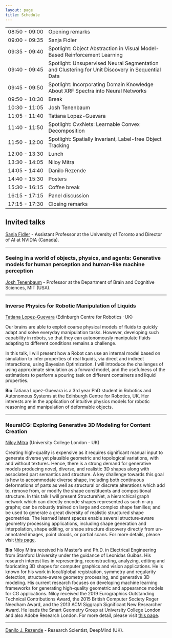 ```yaml
---
layout: page
title: Schedule
---
```


<table>
<tr><td align="center" nowrap="nowrap">08:50 - 09:00</td><td>Opening remarks       </td></tr>
<tr><td align="center" nowrap="nowrap">09:00 - 09:35</td><td>Sanja Fidler          </td></tr>
<tr><td align="center" nowrap="nowrap">09:35 - 09:40</td><td>Spotlight: Object Abstraction in Visual Model-Based Reinforcement Learning            </td></tr>
<tr><td align="center" nowrap="nowrap">09:40 - 09:45</td><td>Spotlight: Unsupervised Neural Segmentation and Clustering for Unit Discovery in Sequential Data </td></tr>
<tr><td align="center" nowrap="nowrap">09:45 - 09:50</td><td>Spotlight: Incorporating Domain Knowledge About XRF Spectra into Neural Networks </td></tr>
<tr><td align="center" nowrap="nowrap">09:50 - 10:30</td><td>Break                 </td></tr>
<tr><td align="center" nowrap="nowrap">10:30 - 11:05</td><td>Josh Tenenbaum        </td></tr>
<tr><td align="center" nowrap="nowrap">11:05 - 11:40</td><td>Tatiana Lopez-Guevara </td></tr>
<tr><td align="center" nowrap="nowrap">11:40 - 11:50</td><td>Spotlight: CvxNets: Learnable Convex Decomposition            </td></tr>
<tr><td align="center" nowrap="nowrap">11:50 - 12:00</td><td>Spotlight: Spatially Invariant, Label-free Object Tracking            </td></tr>       
<tr><td align="center" nowrap="nowrap">12:00 - 13:30</td><td>Lunch                 </td></tr>
<tr><td align="center" nowrap="nowrap">13:30 - 14:05</td><td>Niloy Mitra           </td></tr>
<tr><td align="center" nowrap="nowrap">14:05 - 14:40</td><td>Danilo Rezende        </td></tr>
<tr><td align="center" nowrap="nowrap">14:40 - 15:30</td><td>Posters               </td></tr>
<tr><td align="center" nowrap="nowrap">15:30 - 16:15</td><td>Coffee break          </td></tr>
<tr><td align="center" nowrap="nowrap">16:15 - 17:15</td><td>Panel discussion      </td></tr>
<tr><td align="center" nowrap="nowrap">17:15 - 17:30</td><td>Closing remarks       </td></tr>
</table>

## Invited talks

[Sanja Fidler](https://www.cs.utoronto.ca/~fidler/) - Assistant Professor at the University of Toronto and Director of AI at NVIDIA (Canada). 

---
### **Seeing in a world of objects, physics, and agents: Generative models for human perception and human-like machine perception**
[Josh Tenenbaum](https://web.mit.edu/cocosci/josh.html) - Professor at the Department of Brain and Cognitive Sciences, MIT (USA).

---
### **Inverse Physics for Robotic Manipulation of Liquids**  
[Tatiana Lopez-Guevara](https://scholar.google.com/citations?user=Op4nexcAAAAJ&hl=en) (Edinburgh Centre for Robotics -UK)  

Our brains are able to exploit coarse physical models of fluids to quickly adapt and solve everyday manipulation tasks. However, developing such capability in robots, so that they can autonomously manipulate fluids adapting to different conditions remains a challenge.

In this talk, I will present how a Robot can use an internal model based on simulation to infer properties of real liquids, via direct and indirect interactions, using Bayesian Optimization. I will introduce the challenges of using approximate simulation as a forward model, and the usefulness of the estimations to perform a pouring task on different containers and liquid properties.

**Bio** Tatiana Lopez-Guevara is a 3rd year PhD student  in Robotics and Autonomous Systems at the Edinburgh Centre for Robotics, UK. Her interests are in the application of intuitive physics models for robotic reasoning and manipulation of deformable objects.

---
### **NeuralCG: Exploring Generative 3D Modeling for Content Creation**  
[Niloy Mitra](http://www0.cs.ucl.ac.uk/staff/n.mitra/) (University College London - UK) 

Creating high-quality is expensive as it requires significant manual input to generate diverse yet plausible geometric and topological variations, with and without textures. Hence, there is a strong demand for generative models producing novel, diverse, and realistic 3D shapes along with associated part semantics and structure. A key challenge towards this goal is how to accommodate diverse shape, including both continuous deformations of parts as well as structural or discrete alterations which add to, remove from, or modify the shape constituents and compositional structure. In this talk I will present StructureNet, a hierarchical graph network which can directly encode shapes represented as such n-ary graphs; can be robustly trained on large and complex shape families; and be used to generate a great diversity of realistic structured shape geometries. The learned latent spaces enable several structure-aware geometry processing applications, including shape generation and interpolation, shape editing, or shape structure discovery directly from un-annotated images, point clouds, or partial scans. For more details, please visit [this page](http://geometry.cs.ucl.ac.uk/projects/2019/structurenet/). 

**Bio** Niloy Mitra received his Master’s and Ph.D. in Electrical Engineering from Stanford University under the guidance of Leonidas Guibas. His research interest lies in representing, reconstructing, analyzing, editing and fabricating 3D shapes for computer graphics and vision applications. He is known for his work in local/global registration, symmetry and regularity detection, structure-aware geometry processing, and generative 3D modeling. His current research focuses on developing machine learning frameworks for generating high-quality geometric and appearance models for CG applications.
Niloy received the 2019 Eurographics Outstanding Technical Contributions Award, the 2015 British Computer Society Roger Needham Award, and the 2013 ACM Siggraph Significant New Researcher Award. He leads the Smart Geometry Group at University College London and also Adobe Research London. For more detail, please visit [this page](http://geometry.cs.ucl.ac.uk/index.php).

---
[Danilo J. Rezende](https://twitter.com/deepspiker) - Research Scientist, DeepMind (UK).

